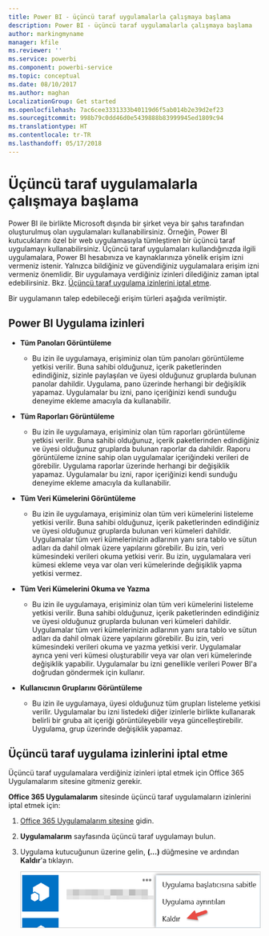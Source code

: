```yaml
---
title: Power BI - üçüncü taraf uygulamalarla çalışmaya başlama
description: Power BI - üçüncü taraf uygulamalarla çalışmaya başlama
author: markingmyname
manager: kfile
ms.reviewer: ''
ms.service: powerbi
ms.component: powerbi-service
ms.topic: conceptual
ms.date: 08/10/2017
ms.author: maghan
LocalizationGroup: Get started
ms.openlocfilehash: 7ac6cee3331333b40119d6f5ab014b2e39d2ef23
ms.sourcegitcommit: 998b79c0dd46d0e5439888b83999945ed1809c94
ms.translationtype: HT
ms.contentlocale: tr-TR
ms.lasthandoff: 05/17/2018
---
```

# <a name="get-started-with-third-party-apps"></a>Üçüncü taraf uygulamalarla çalışmaya başlama
Power BI ile birlikte Microsoft dışında bir şirket veya bir şahıs tarafından oluşturulmuş olan uygulamaları kullanabilirsiniz. Örneğin, Power BI kutucuklarını özel bir web uygulamasıyla tümleştiren bir üçüncü taraf uygulamayı kullanabilirsiniz. Üçüncü taraf uygulamaları kullandığınızda ilgili uygulamalara, Power BI hesabınıza ve kaynaklarınıza yönelik erişim izni vermeniz istenir. Yalnızca bildiğiniz ve güvendiğiniz uygulamalara erişim izni vermeniz önemlidir. Bir uygulamaya verdiğiniz izinleri dilediğiniz zaman iptal edebilirsiniz. Bkz. [Üçüncü taraf uygulama izinlerini iptal etme](#revoke).

Bir uygulamanın talep edebileceği erişim türleri aşağıda verilmiştir.

## <a name="power-bi-app-permissions"></a>Power BI Uygulama izinleri
* **Tüm Panoları Görüntüleme**
  
  * Bu izin ile uygulamaya, erişiminiz olan tüm panoları görüntüleme yetkisi verilir. Buna sahibi olduğunuz, içerik paketlerinden edindiğiniz, sizinle paylaşılan ve üyesi olduğunuz gruplarda bulunan panolar dahildir. Uygulama, pano üzerinde herhangi bir değişiklik yapamaz. Uygulamalar bu izni, pano içeriğinizi kendi sunduğu deneyime ekleme amacıyla da kullanabilir.
* **Tüm Raporları Görüntüleme**
  
  * Bu izin ile uygulamaya, erişiminiz olan tüm raporları görüntüleme yetkisi verilir. Buna sahibi olduğunuz, içerik paketlerinden edindiğiniz ve üyesi olduğunuz gruplarda bulunan raporlar da dahildir. Raporu görüntüleme iznine sahip olan uygulamalar içeriğindeki verileri de görebilir. Uygulama raporlar üzerinde herhangi bir değişiklik yapamaz. Uygulamalar bu izni, rapor içeriğinizi kendi sunduğu deneyime ekleme amacıyla da kullanabilir.
* **Tüm Veri Kümelerini Görüntüleme**
  
  * Bu izin ile uygulamaya, erişiminiz olan tüm veri kümelerini listeleme yetkisi verilir. Buna sahibi olduğunuz, içerik paketlerinden edindiğiniz ve üyesi olduğunuz gruplarda bulunan veri kümeleri dahildir. Uygulamalar tüm veri kümelerinizin adlarının yanı sıra tablo ve sütun adları da dahil olmak üzere yapılarını görebilir. Bu izin, veri kümesindeki verileri okuma yetkisi verir. Bu izin, uygulamalara veri kümesi ekleme veya var olan veri kümelerinde değişiklik yapma yetkisi vermez.
* **Tüm Veri Kümelerini Okuma ve Yazma**
  
  * Bu izin ile uygulamaya, erişiminiz olan tüm veri kümelerini listeleme yetkisi verilir. Buna sahibi olduğunuz, içerik paketlerinden edindiğiniz ve üyesi olduğunuz gruplarda bulunan veri kümeleri dahildir. Uygulamalar tüm veri kümelerinizin adlarının yanı sıra tablo ve sütun adları da dahil olmak üzere yapılarını görebilir. Bu izin, veri kümesindeki verileri okuma ve yazma yetkisi verir. Uygulamalar ayrıca yeni veri kümesi oluşturabilir veya var olan veri kümelerinde değişiklik yapabilir. Uygulamalar bu izni genellikle verileri Power BI'a doğrudan göndermek için kullanır.
* **Kullanıcının Gruplarını Görüntüleme**
  
  * Bu izin ile uygulamaya, üyesi olduğunuz tüm grupları listeleme yetkisi verilir. Uygulamalar bu izni listedeki diğer izinlerle birlikte kullanarak belirli bir gruba ait içeriği görüntüleyebilir veya güncelleştirebilir. Uygulama, grup üzerinde değişiklik yapamaz.

<a name="revoke"/>

## <a name="revoke-third-party-app-permissions"></a>Üçüncü taraf uygulama izinlerini iptal etme
Üçüncü taraf uygulamalara verdiğiniz izinleri iptal etmek için Office 365 Uygulamalarım sitesine gitmeniz gerekir.

**Office 365 Uygulamalarım** sitesinde üçüncü taraf uygulamaların izinlerini iptal etmek için:

1. [Office 365 Uygulamalarım sitesine](https://portal.office.com/myapps) gidin.
2. **Uygulamalarım** sayfasında üçüncü taraf uygulamayı bulun.
3. Uygulama kutucuğunun üzerine gelin, **(...)** düğmesine ve ardından **Kaldır**'a tıklayın.
   
   ![](media/service-power-bi-get-started-third-party-apps/remove.png)

